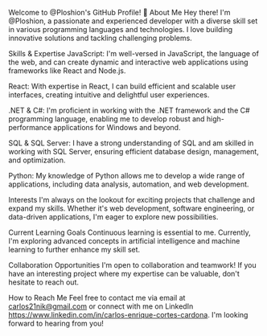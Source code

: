 Welcome to @Ploshion's GitHub Profile! 👋
About Me
Hey there! I'm @Ploshion, a passionate and experienced developer with a diverse skill set in various programming languages and technologies. I love building innovative solutions and tackling challenging problems.

Skills & Expertise
JavaScript: I'm well-versed in JavaScript, the language of the web, and can create dynamic and interactive web applications using frameworks like React and Node.js.

React: With expertise in React, I can build efficient and scalable user interfaces, creating intuitive and delightful user experiences.

.NET & C#: I'm proficient in working with the .NET framework and the C# programming language, enabling me to develop robust and high-performance applications for Windows and beyond.

SQL & SQL Server: I have a strong understanding of SQL and am skilled in working with SQL Server, ensuring efficient database design, management, and optimization.

Python: My knowledge of Python allows me to develop a wide range of applications, including data analysis, automation, and web development.

Interests
I'm always on the lookout for exciting projects that challenge and expand my skills. Whether it's web development, software engineering, or data-driven applications, I'm eager to explore new possibilities.

Current Learning Goals
Continuous learning is essential to me. Currently, I'm exploring advanced concepts in artificial intelligence and machine learning to further enhance my skill set.

Collaboration Opportunities
I'm open to collaboration and teamwork! If you have an interesting project where my expertise can be valuable, don't hesitate to reach out.

How to Reach Me
Feel free to contact me via email at carlos21nik@gmail.com or connect with me on LinkedIn https://www.linkedin.com/in/carlos-enrique-cortes-cardona. I'm looking forward to hearing from you!
